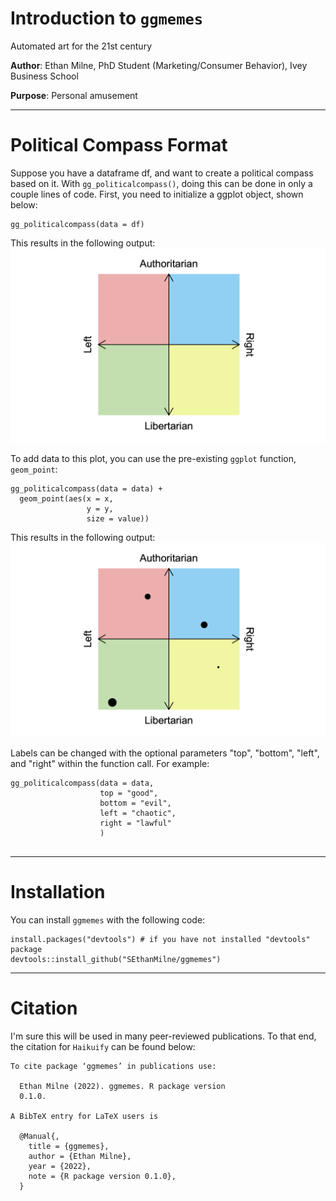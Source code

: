 # Introduction to `ggmemes`
Automated art for the 21st century

**Author**: Ethan Milne, PhD Student (Marketing/Consumer Behavior), Ivey Business School

**Purpose**: Personal amusement

---
 
# Political Compass Format

Suppose you have a dataframe df, and want to create a political compass based on it. With `gg_politicalcompass()`, doing this can be done in only a couple lines of code. First, you need to initialize a ggplot object, shown below:

```
gg_politicalcompass(data = df)
```

This results in the following output:
![bare_output](images/bare_example_plot.png)

To add data to this plot, you can use the pre-existing `ggplot` function, `geom_point`:

```
gg_politicalcompass(data = data) +
  geom_point(aes(x = x,
                 y = y,
                 size = value))
```

This results in the following output:
![example_output](images/example_plot.png)

Labels can be changed with the optional parameters "top", "bottom", "left", and "right" within the function call. For example:

```
gg_politicalcompass(data = data,
                    top = "good",
                    bottom = "evil",
                    left = "chaotic",
                    right = "lawful"
                    )
 
```


---

# Installation

You can install `ggmemes` with the following code:

```{r}
install.packages("devtools") # if you have not installed "devtools" package
devtools::install_github("SEthanMilne/ggmemes")
```

---

# Citation

I'm sure this will be used in many peer-reviewed publications. To that end, the citation for `Haikuify` can be found below:

```{r}
To cite package ‘ggmemes’ in publications use:

  Ethan Milne (2022). ggmemes. R package version
  0.1.0.

A BibTeX entry for LaTeX users is

  @Manual{,
    title = {ggmemes},
    author = {Ethan Milne},
    year = {2022},
    note = {R package version 0.1.0},
  }

```
